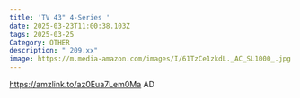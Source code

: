 ```yaml
---
title: 'TV 43" 4-Series '
date: 2025-03-23T11:00:38.103Z
tags: 2025-03-25
Category: OTHER
description: " 209.xx"
image: https://m.media-amazon.com/images/I/61TzCe1zkdL._AC_SL1000_.jpg
---
```



https://amzlink.to/az0Eua7Lem0Ma    AD